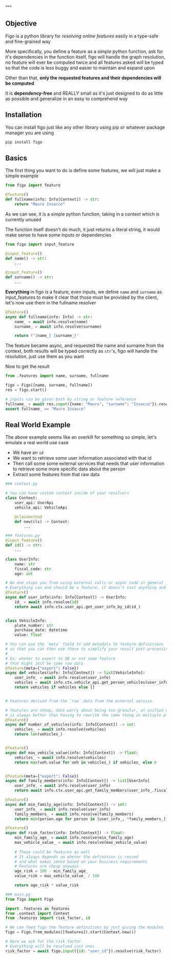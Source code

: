"""

## Objective
Figo is a python library for *resolving online features* easily in a type-safe and fine-grained way  

More specifically, you define a feature as a simple python function, ask for it's dependencies in the function itself, 
figo will handle the graph resolution, no feature will ever be computed twice and all features asked will be typed so that the code is 
less buggy and easier to maintain and expand upon

Other than that, **only the requested features and their dependencies will be computed**

It is **dependency-free** and REALLY small as it's just designed 
to do as little as possible and generalize in an easy to comprehend way 


## Installation
You can install figo just like any other library using pip or whatever package manager you are using 
```bash
pip install figo
```

## Basics

The first thing you want to do is define some features, we will just make a simple example

```python
from figo import feature

@feature()
def fullname(info: Info[Context]) -> str:
    return "Mauro Insacco"
```

As we can see, it is a simple python function, taking in a context which is currently unused  

The function itself doesn't do much, it just returns a literal string, it would make sense to have some inputs or dependencies

```python
from figo import input_feature

@input_feature()
def name() -> str:
    ...

@input_feature()
def surname() -> str:
    ...
```
**Everything** in figo is a feature, even inputs, we define `name` and `surname` as input_features 
to make it clear that those must be provided by the client, let's now use them in the fullname resolver

```python
@feature()
async def fullname(info: Info) -> str:
    name_ = await info.resolve(name)
    surname_ = await info.resolve(surname)

    return f"{name_} {surname_}"
```
The feature became async, and requested the name and surname from the context, 
both results will be typed correctly as `str`'s, figo will handle the resolution, just use them as you want 

Now to get the result
```python
from .features import name, surname, fullname

figo = Figo([name, surname, fullname])
res = figo.start()

# inputs can be given both by string or feature reference
fullname_ = await res.input({name: "Mauro", "surname": "Insacco"}).resolve(fullname) 
assert fullname_ == "Mauro Insacco"
```

## Real World Example
The above example seems like an overkill for something so simple, let's emulate a real world use case  

- We have an `id`
- We want to retrieve some user information associated with that id 
- Then call some some external services that needs that user information to retrieve some more specific data 
about the person
- Extract some features from that raw data


```python
### context.py

# You can have custom context inside of your resolvers
class Context:
    user_api: UserApi
    vehicle_api: VehicleApi

    @classmethod
    def new(cls) -> Context:
        ...
```

```python
### features.py
@input_feature()
def id() -> str:
    ...

class UserInfo:
    name: str
    fiscal_code: str
    age: int

# No one stops you from using external calls or async code in general
# Everything can and should be a feature, it doesn't cost anything and simplifies reasoning
@feature()
async def user_info(info: Info[Context]) -> UserInfo:
    id_ = await info.resolve(id)
    return await info.ctx.user_api.get_user_info_by_id(id_)


class VehicleInfo:
    plate_number: str
    purchase_date: datetime
    value: float

# You can use the `meta` field to add metadata to feature definitions
# so that you can then use those to simplify your result post-processing
#
# Ex: wheter to export to DB or not some feature
# that might just be some raw data
@feature(meta={"export": False}) 
async def vehicles(info: Info[Context]) -> list[VehicleInfo]:
    user_info_ = await info.resolve(user_info)
    vehicles = await info.ctx.vehicle_api.get_person_vehicles(user_info_.fiscal_code)
    return vehicles if vehicles else []


# Features derived from the `raw` data from the external service.

# features are cheap, dont worry about being too granular, an unified definition 
# is always better than having to rewrite the same thing in multiple places in the future 
@feature()
async def number_of_vehicles(info: Info[Context]) -> int:
    vehicles_ = await info.resolve(vehicles)
    return len(vehicles_)


@feature()
async def max_vehicle_value(info: Info[Context]) -> float:
    vehicles_ = await info.resolve(vehicles)
    return max(veh.value for veh in vehicles_) if vehicles_ else 0


@feature(meta={"export": False})
async def family_members(info: Info[Context]) -> list[UserInfo]
    user_info_ = await info.resolve(user_info)
    return await info.ctx.user_api.get_family_members(user_info_.fiscal_code)

@feature()
async def min_family_age(info: Info[Context]) -> int:
    user_info_ = await info.resolve(user_info)
    family_members_ = await info.resolve(family_members)
    return min(person.age for person in [user_info_, *family_members_])

@feature()
async def risk_factor(info: Info[Context]) -> float:
    min_family_age_ = await info.resolve(min_family_age)
    max_vehicle_value_ = await info.resolve(max_vehicle_value)
    
    # These could be features as well
    # It always depends on wheter the definition is reused
    # and what makes sense based on your business requirements
    # Features are cheap anyways
    age_risk = 100 - min_family_age_
    value_risk = max_vehicle_value_ / 100

    return age_risk * value_risk
```

```python
### main.py
from figo import Figo

import .features as features
from .context import Context
from .features import risk_factor, id

# We can feed figo the feature definitions by just giving the modules
figo = Figo.from_modules([features]).start(Context.new())

# Here we ask for the risk factor
# Everything will be resolved just ones
risk_factor = await figo.input({id: "user_id"}).resolve(risk_factor)

```
